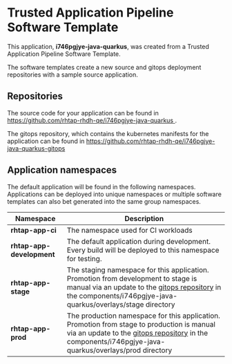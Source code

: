 # Trusted Application Pipeline Software Template

This application, **i746pgjye-java-quarkus**, was created from a Trusted Application Pipeline Software Template.

The software templates create a new source and gitops deployment repositories with a sample source application. 

## Repositories

The source code for your application can be found in [https://github.com/rhtap-rhdh-qe/i746pgjye-java-quarkus ](https://github.com/rhtap-rhdh-qe/i746pgjye-java-quarkus ).
 
The gitops repository, which contains the kubernetes manifests for the application can be found in 
[https://github.com/rhtap-rhdh-qe/i746pgjye-java-quarkus-gitops ](https://github.com/rhtap-rhdh-qe/i746pgjye-java-quarkus-gitops ) 

## Application namespaces 

The default application will be found in the following namespaces. Applications can be deployed into unique namespaces or multiple software templates can also bet generated into the same group namespaces.  

|  Namespace   |  Description   |  
| -------- | -------- |
| **rhtap-app-ci** | The namespace used for CI workloads |
| **rhtap-app-development** | The default application during development. Every build will be deployed to this namespace for testing. |
| **rhtap-app-stage** | The staging namespace for this application. Promotion from development to stage is manual via an update to the [gitops repository](https://github.com/rhtap-rhdh-qe/i746pgjye-java-quarkus-gitops ) in the components/i746pgjye-java-quarkus/overlays/stage directory |
| **rhtap-app-prod** | The production namespace for this application. Promotion from stage to production is manual via an update to the [gitops repository](https://github.com/rhtap-rhdh-qe/i746pgjye-java-quarkus-gitops ) in the components/i746pgjye-java-quarkus/overlays/prod directory |
